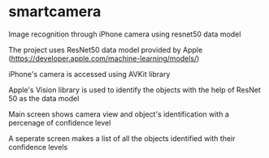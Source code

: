 # smartcamera
Image recognition through iPhone camera using resnet50 data model

The project uses ResNet50 data model provided by Apple (https://developer.apple.com/machine-learning/models/) 

iPhone's camera is accessed using AVKit library

Apple's Vision library is used to identify the objects with the help of ResNet 50 as the data model

Main screen shows camera view and object's identification with a percenage of confidence level

A seperate screen makes a list of all the objects identified with their confidence levels 

